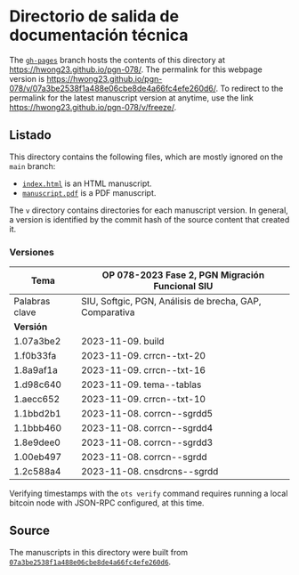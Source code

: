 # Directorio de salida de documentación técnica

The [`gh-pages`](https://github.com/hwong23/pgn-078/tree/gh-pages) branch hosts the contents of this directory at <https://hwong23.github.io/pgn-078/>.
The permalink for this webpage version is <https://hwong23.github.io/pgn-078/v/07a3be2538f1a488e06cbe8de4a66fc4efe260d6/>.
To redirect to the permalink for the latest manuscript version at anytime, use the link <https://hwong23.github.io/pgn-078/v/freeze/>.

## Listado

This directory contains the following files, which are mostly ignored on the `main` branch:

+ [`index.html`](index.html) is an HTML manuscript.
+ [`manuscript.pdf`](manuscript.pdf) is a PDF manuscript.

The `v` directory contains directories for each manuscript version.
In general, a version is identified by the commit hash of the source content that created it.


### Versiones

| Tema           | OP 078-2023 Fase 2, PGN Migración Funcional SIU      |
|----------------|----------------------------|
| Palabras clave | SIU, Softgic, PGN, Análisis de brecha, GAP, Comparativa |
| **Versión**    |                            |
| 1.07a3be2 | 2023-11-09. build |
| 1.f0b33fa | 2023-11-09. crrcn--txt-20 |
| 1.8a9af1a | 2023-11-09. crrcn--txt-16 |
| 1.d98c640 | 2023-11-09. tema--tablas |
| 1.aecc652 | 2023-11-09. crrcn--txt-10 |
| 1.1bbd2b1 | 2023-11-08. corrcn--sgrdd5 |
| 1.1bbb460 | 2023-11-08. corrcn--sgrdd4 |
| 1.8e9dee0 | 2023-11-08. corrcn--sgrdd3 |
| 1.00eb497 | 2023-11-08. corrcn--sgrdd |
| 1.2c588a4 | 2023-11-08. cnsdrcns--sgrdd |



Verifying timestamps with the `ots verify` command requires running a local bitcoin node with JSON-RPC configured, at this time.

## Source

The manuscripts in this directory were built from
[`07a3be2538f1a488e06cbe8de4a66fc4efe260d6`](https://github.com/hwong23/pgn-078/commit/07a3be2538f1a488e06cbe8de4a66fc4efe260d6).
